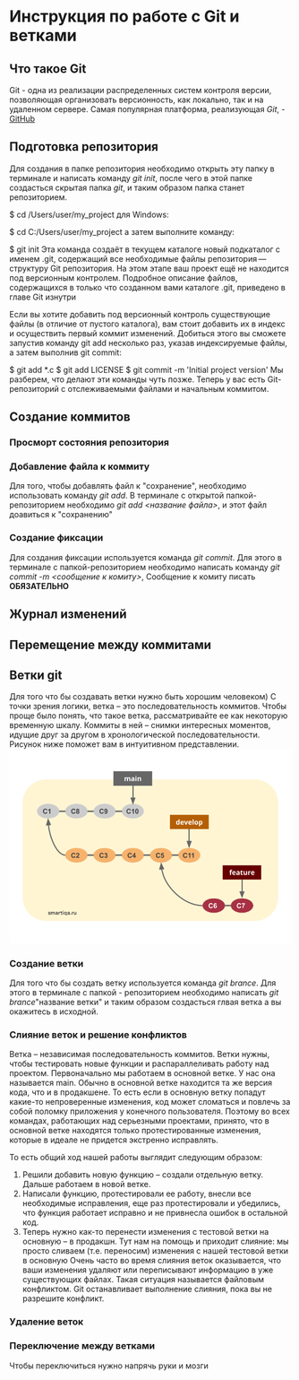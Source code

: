 # Инструкция по работе с Git и ветками

## Что такое Git
Git - одна из реализации распределенных систем контроля версии, позволяющая организовать версионность, как локально, так и на удаленном сервере. Самая популярная платформа, реализующая *Git*, - [GitHub](http://github.com) 

## Подготовка репозитория
Для создания в папке репозитория необходимо открыть эту папку в терминале и написать команду *git init*, после чего в этой папке создасться скрытая папка *git*, и таким образом папка станет репозиторием. 

$ cd /Users/user/my_project
для Windows:

$ cd C:/Users/user/my_project
а затем выполните команду:

$ git init
Эта команда создаёт в текущем каталоге новый подкаталог с именем .git, содержащий все необходимые файлы репозитория — структуру Git репозитория. На этом этапе ваш проект ещё не находится под версионным контролем. Подробное описание файлов, содержащихся в только что созданном вами каталоге .git, приведено в главе Git изнутри

Если вы хотите добавить под версионный контроль существующие файлы (в отличие от пустого каталога), вам стоит добавить их в индекс и осуществить первый коммит изменений. Добиться этого вы сможете запустив команду git add несколько раз, указав индексируемые файлы, а затем выполнив git commit:

$ git add *.c
$ git add LICENSE
$ git commit -m 'Initial project version'
Мы разберем, что делают эти команды чуть позже. Теперь у вас есть Git-репозиторий с отслеживаемыми файлами и начальным коммитом.

## Создание коммитов 

### Просморт состояния репозитория

### Добавление файла к коммиту
Для того, чтобы добавлять файл к "сохранение", необходимо использовать команду *git add*. В терминале с открытой папкой-репозиторием необходимо *git add <название файла>*, и этот файл доавиться к "сохранению" 

### Создание фиксации
Для создания фиксации используется команда *git commit*. Для этого в терминале с папкой-репозиторием необходимо написать команду *git commit -m <сообщение к комиту>*, Сообщение к комиту писать **ОБЯЗАТЕЛЬНО**

## Журнал изменений

## Перемещение между коммитами

## Ветки git
Для того что бы создавать ветки нужно быть хорошим человеком)
С точки зрения логики, ветка – это последовательность коммитов. Чтобы проще было понять, что такое ветка, рассматривайте ее как некоторую временную шкалу. Коммиты в ней – снимки интересных моментов, идущие друг за другом в хронологической последовательности. Рисунок ниже поможет вам в интуитивном представлении.
![ветки гит](git.png)
### Создание ветки 
Для того что бы создать ветку используется команда *git brance*. Для этого в терминале с папкой - репозиторием необходимо написать *git brance*"название ветки" и таким образом создасться глвая ветка а вы окажитесь в исходной.   

### Слияние веток и решение конфликтов
Ветка – независимая последовательность коммитов. Ветки нужны, чтобы тестировать новые функции и распараллеливать работу над проектом.
Первоначально мы работаем в основной ветке. У нас она называется main.
Обычно в основной ветке находится та же версия кода, что и в продакшене. То есть если в основную ветку попадут какие-то непроверенные изменения, код может сломаться и повлечь за собой поломку приложения у конечного пользователя. Поэтому во всех командах, работающих над серьезными проектами, принято, что в основной ветке находятся только протестированные изменения, которые в идеале не придется экстренно исправлять.

То есть общий ход нашей работы выглядит следующим образом:
1. Решили добавить новую функцию – создали отдельную ветку. Дальше работаем в новой ветке.
2. Написали функцию, протестировали ее работу, внесли все необходимые исправления, еще раз протестировали и убедились, что функция работает исправно и не привнесла ошибок в остальной код.
3. Теперь нужно как-то перенести изменения с тестовой ветки на основную – в продакшн. Тут нам на помощь и приходит слияние: мы просто сливаем (т.е. переносим) изменения с нашей тестовой ветки в основную
Очень часто во время слияния веток оказывается, что ваши изменения удаляют или переписывают информацию в уже существующих файлах. Такая ситуация называется файловым конфликтом. Git останавливает выполнение слияния, пока вы не разрешите конфликт.

### Удаление веток 

### Переключение между ветками
Чтобы переключиться нужно напрячь руки и мозги 
